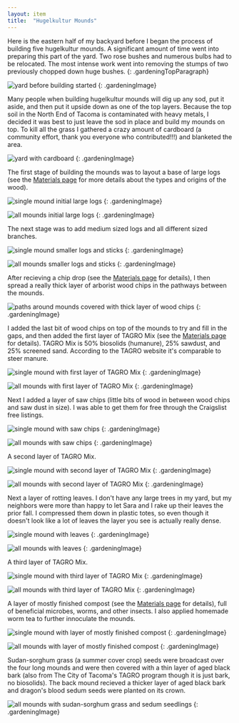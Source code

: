 ```yaml
---
layout: item
title:	"Hugelkultur Mounds"
---
```


Here is the eastern half of my backyard before I began the process of building five hugelkultur mounds. A significant amount of time went into preparing this part of the yard. Two rose bushes and numerous bulbs had to be relocated. The most intense work went into removing the stumps of two previously chopped down huge bushes.
{: .gardeningTopParagraph}

![yard before building started](/assets/images/gardening/hugelkultur/mounds01.jpeg)
{: .gardeningImage}

Many people when building hugelkultur mounds will dig up any sod, put it aside, and then put it upside down as one of the top layers. Because the top soil in the North End of Tacoma is contaminated with heavy metals, I decided it was best to just leave the sod in place and build my mounds on top. To kill all the grass I gathered a crazy amount of cardboard (a community effort, thank you everyone who contributed!!!) and blanketed the area.

![yard with cardboard](/assets/images/gardening/hugelkultur/mounds02.jpeg)
{: .gardeningImage}

The first stage of building the mounds was to layout a base of large logs (see the [Materials page](/gardening/hugelkultur-materials) for more details about the types and origins of the wood).

![single mound initial large logs](/assets/images/gardening/hugelkultur/mounds03.jpeg)
{: .gardeningImage}

![all mounds initial large logs](/assets/images/gardening/hugelkultur/mounds04.jpeg)
{: .gardeningImage}

The next stage was to add medium sized logs and all different sized branches.

![single mound smaller logs and sticks](/assets/images/gardening/hugelkultur/mounds05.jpeg)
{: .gardeningImage}

![all mounds smaller logs and sticks](/assets/images/gardening/hugelkultur/mounds06.jpeg)
{: .gardeningImage}

After recieving a chip drop (see the [Materials page](/gardening/hugelkultur-materials) for details), I then spread a really thick layer of arborist wood chips in the pathways between the mounds.

![paths around mounds covered with thick layer of wood chips](/assets/images/gardening/hugelkultur/mounds07.jpeg)
{: .gardeningImage}

I added the last bit of wood chips on top of the mounds to try and fill in the gaps, and then added the first layer of TAGRO Mix (see the [Materials page](/gardening/hugelkultur-materials) for details). TAGRO Mix is 50% biosolids (humanure), 25% sawdust, and 25% screened sand. According to the TAGRO website it's comparable to steer manure.

![single mound with first layer of TAGRO Mix](/assets/images/gardening/hugelkultur/mounds08.jpg)
{: .gardeningImage}

![all mounds with first layer of TAGRO Mix](/assets/images/gardening/hugelkultur/mounds09.jpg)
{: .gardeningImage}

Next I added a layer of saw chips (little bits of wood in between wood chips and saw dust in size). I was able to get them for free through the Craigslist free listings.

![single mound with saw chips](/assets/images/gardening/hugelkultur/mounds10.jpg)
{: .gardeningImage}

![all mounds with saw chips](/assets/images/gardening/hugelkultur/mounds11.jpg)
{: .gardeningImage}

A second layer of TAGRO Mix.

![single mound with second layer of TAGRO Mix](/assets/images/gardening/hugelkultur/mounds12.jpg)
{: .gardeningImage}

![all mounds with second layer of TAGRO Mix](/assets/images/gardening/hugelkultur/mounds13.jpg)
{: .gardeningImage}

Next a layer of rotting leaves. I don't have any large trees in my yard, but my neighbors were more than happy to let Sara and I rake up their leaves the prior fall. I compressed them down in plastic totes, so even though it doesn't look like a lot of leaves the layer you see is actually really dense.

![single mound with leaves](/assets/images/gardening/hugelkultur/mounds14.jpg)
{: .gardeningImage}

![all mounds with leaves](/assets/images/gardening/hugelkultur/mounds15.jpg)
{: .gardeningImage}

A third layer of TAGRO Mix.

![single mound with third layer of TAGRO Mix](/assets/images/gardening/hugelkultur/mounds16.jpg)
{: .gardeningImage}

![all mounds with third layer of TAGRO Mix](/assets/images/gardening/hugelkultur/mounds17.jpg)
{: .gardeningImage}

A layer of mostly finished compost (see the [Materials page](/gardening/hugelkultur-materials) for details), full of beneficial microbes, worms, and other insects. I also applied homemade worm tea to further innoculate the mounds.

![single mound with layer of mostly finished compost](/assets/images/gardening/hugelkultur/mounds18.jpeg)
{: .gardeningImage}

![all mounds with layer of mostly finished compost](/assets/images/gardening/hugelkultur/mounds19.jpeg)
{: .gardeningImage}

Sudan-sorghum grass (a summer cover crop) seeds were broadcast over the four long mounds and were then covered with a thin layer of aged black bark (also from The City of Tacoma's TAGRO program though it is just bark, no biosolids). The back mound recieved a thicker layer of aged black bark and dragon's blood sedum seeds were planted on its crown.

![all mounds with sudan-sorghum grass and sedum seedlings](/assets/images/gardening/hugelkultur/mounds20.jpeg)
{: .gardeningImage}